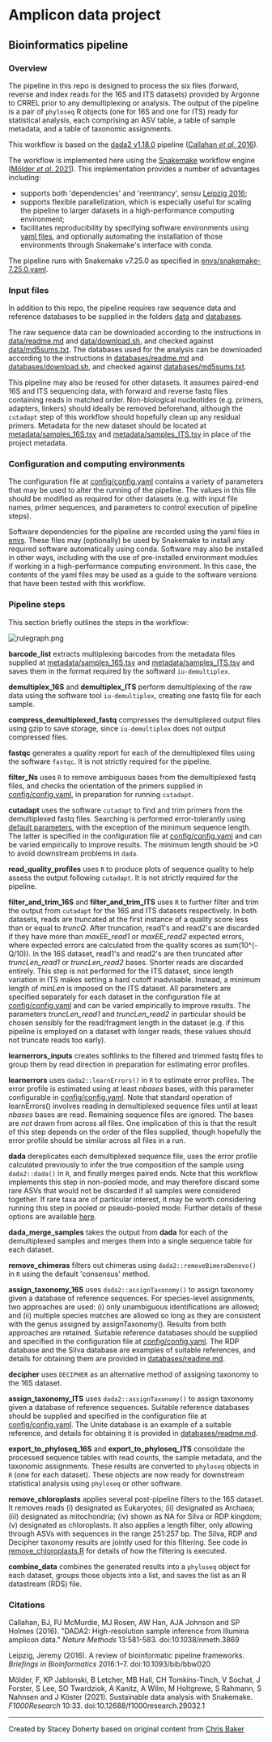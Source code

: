 # Amplicon data project

## Bioinformatics pipeline

### Overview

The pipeline in this repo is designed to process the six files (forward, reverse and index reads for the 16S and ITS datasets) provided by Argonne to CRREL prior to any demultiplexing or analysis. The output of the pipeline is a pair of `phyloseq` R objects (one for 16S and one for ITS) ready for statistical analysis, each comprising an ASV table, a table of sample metadata, and a table of taxonomic assignments.

This workflow is based on the [dada2 v1.18.0](https://benjjneb.github.io/dada2/tutorial.html) pipeline ([Callahan *et al*. 2016](#citations)).

The workflow is implemented here using the [Snakemake](https://snakemake.readthedocs.io) workflow engine ([Mölder *et al*. 2021](#citations)). This implementation provides a number of advantages including:

 - supports both 'dependencies' and 'reentrancy', *sensu* [Leipzig 2016](#citations);
 - supports flexible parallelization, which is especially useful for scaling the pipeline to larger datasets in a high-performance computing environment;
 - facilitates reproducibility by specifying software environments using [yaml files](/envs), and optionally automating the installation of those environments through Snakemake's interface with conda.

The pipeline runs with Snakemake v7.25.0 as specified in [envs/snakemake-7.25.0.yaml](/envs/snakemake-7.25.0.yaml).

### Input files

In addition to this repo, the pipeline requires raw sequence data and reference databases to be supplied in the folders [data](/data) and [databases](/databases).

The raw sequence data can be downloaded according to the instructions in [data/readme.md](/data/readme.md) and [data/download.sh](/data/download.sh), and checked against [data/md5sums.txt](/data/md5sums.txt). The databases used for the analysis can be downloaded according to the instructions in [databases/readme.md](/databases/readme.md) and [databases/download.sh](/databases/download.sh), and checked against [databases/md5sums.txt](/databases/md5sums.txt).

This pipeline may also be reused for other datasets. It assumes paired-end 16S and ITS sequencing data, with forward and reverse fastq files containing reads in matched order. Non-biological nucleotides (e.g. primers, adapters, linkers) should ideally be removed beforehand, although the `cutadapt` step of this workflow should hopefully clean up any residual primers. Metadata for the new dataset should be located at [metadata/samples_16S.tsv](/metadata/samples_16S.tsv) and [metadata/samples_ITS.tsv](/metadata/samples_ITS.tsv) in place of the project metadata.

### Configuration and computing environments

The configuration file at [config/config.yaml](/config/config.yaml) contains a variety of parameters that may be used to alter the running of the pipeline. The values in this file should be modified as required for other datasets (e.g. with input file names, primer sequences, and parameters to control execution of pipeline steps).

Software dependencies for the pipeline are recorded using the yaml files in [envs](/envs). These files may (optionally) be used by Snakemake to install any required software automatically using conda. Software may also be installed in other ways, including with the use of pre-installed environment modules if working in a high-performance computing environment. In this case, the contents of the yaml files may be used as a guide to the software versions that have been tested with this workflow.

### Pipeline steps

This section briefly outlines the steps in the workflow:

![rulegraph.png](/docs/rulegraph.png)

**barcode_list** extracts multiplexing barcodes from the metadata files supplied at [metadata/samples_16S.tsv](/metadata/samples_16S.tsv) and [metadata/samples_ITS.tsv](/metadata/samples_ITS.tsv) and saves them in the format required by the softward `iu-demultiplex`.

**demultiplex_16S** and **demultiplex_ITS** perform demultiplexing of the raw data using the software tool `iu-demultiplex`, creating one fastq file for each sample.

**compress_demultiplexed_fastq** compresses the demultiplexed output files using gzip to save storage, since `iu-demultiplex` does not output compressed files.

**fastqc** generates a quality report for each of the demultiplexed files using the software `fastqc`. It is not strictly required for the pipeline.

**filter_Ns** uses `R` to remove ambiguous bases from the demultiplexed fastq files, and checks the orientation of the primers supplied in [config/config.yaml](/config/config.yaml), in preparation for running `cutadapt`.

**cutadapt** uses the software `cutadapt` to find and trim primers from the demultiplexed fastq files. Searching is performed error-tolerantly using [default parameters](https://cutadapt.readthedocs.io), with the exception of the minimum sequence length. The latter is specified in the configuration file at [config/config.yaml](/config/config.yaml) and can be varied empirically to improve results. The minimum length should be >0 to avoid downstream problems in `dada`.

**read_quality_profiles** uses `R` to produce plots of sequence quality to help assess the output following `cutadapt`. It is not strictly required for the pipeline.

**filter_and_trim_16S** and **filter_and_trim_ITS** uses `R` to further filter and trim the output from `cutadapt` for the 16S and ITS datasets respectively. In both datasets, reads are truncated at the first instance of a quality score less than or equal to *truncQ*. After truncation, read1's and read2's are discarded if they have more than *maxEE_read1* or *maxEE_read2* expected errors, where expected errors are calculated from the quality scores as sum(10^(-Q/10)). In the 16S dataset, read1's and read2's are then truncated after *truncLen_read1* or *truncLen_read2* bases. Shorter reads are discarded entirely. This step is not performed for the ITS dataset, since length variation in ITS makes setting a hard cutoff inadvisable. Instead, a minimum length of *minLen* is imposed on the ITS dataset. All parameters are specified separately for each dataset in the configuration file at [config/config.yaml](/config/config.yaml) and can be varied empirically to improve results. The parameters *truncLen_read1* and *truncLen_read2* in particular should be chosen sensibly for the read/fragment length in the dataset (e.g. if this pipeline is employed on a dataset with longer reads, these values should not truncate reads too early).

**learnerrors_inputs** creates softlinks to the filtered and trimmed fastq files to group them by read direction in preparation for estimating error profiles.

**learnerrors** uses `dada2::learnErrors()` in `R` to estimate error profiles. The error profile is estimated using at least *nbases* bases, with this parameter configurable in [config/config.yaml](/config/config.yaml). Note that standard operation of learnErrors() involves reading in demultiplexed sequence files until at least *nbases* bases are read. Remaining sequence files are ignored. The bases are *not* drawn from across all files. One implication of this is that the result of this step depends on the order of the files supplied, though hopefully the error profile should be similar across all files in a run.

**dada** dereplicates each demultiplexed sequence file, uses the error profile calculated previously to infer the true composition of the sample using `dada2::dada()` in `R`, and finally merges paired ends. Note that this workflow implements this step in non-pooled mode, and may therefore discard some rare ASVs that would not be discarded if all samples were considered together. If rare taxa are of particular interest, it may be worth considering running this step in pooled or pseudo-pooled mode. Further details of these options are available [here](https://benjjneb.github.io/dada2/tutorial.html).

**dada_merge_samples** takes the output from **dada** for each of the demultiplexed samples and merges them into a single sequence table for each dataset.

**remove_chimeras** filters out chimeras using `dada2::removeBimeraDenovo()` in `R` using the default 'consensus' method.

**assign_taxonomy_16S** uses `dada2::assignTaxonomy()` to assign taxonomy given a database of reference sequences. For species-level assignments, two approaches are used: (i) only unambiguous identifications are allowed; and (ii) multiple species matches are allowed so long as they are consistent with the genus assigned by assignTaxonomy(). Results from both approaches are retained. Suitable reference databases should be supplied and specified in the configuration file at [config/config.yaml](/config/config.yaml). The RDP database and the Silva database are examples of suitable references, and details for obtaining them are provided in [databases/readme.md](/databases/readme.md).

**decipher** uses `DECIPHER` as an alternative method of assigning taxonomy to the 16S dataset.

**assign_taxonomy_ITS** uses `dada2::assignTaxonomy()` to assign taxonomy given a database of reference sequences. Suitable reference databases should be supplied and specified in the configuration file at [config/config.yaml](/config/config.yaml). The Unite database is an example of a suitable reference, and details for obtaining it is provided in [databases/readme.md](/databases/readme.md).

**export_to_phyloseq_16S** and **export_to_phyloseq_ITS** consolidate the processed sequence tables with read counts, the sample metadata, and the taxonomic assignments. These results are converted to `phyloseq` objects in `R` (one for each dataset). These objects are now ready for downstream statistical analysis using `phyloseq` or other software.

**remove_chloroplasts** applies several post-pipeline filters to the 16S dataset. It removes reads (i) designated as Eukaryotes; (ii) designated as Archaea; (iii) designated as mitochondria; (iv) shown as NA for Silva or RDP kingdom; (v) designated as chloroplasts. It also applies a length filter, only allowing through ASVs with sequences in the range 251:257 bp. The Silva, RDP and Decipher taxonomy results are jointly used for this filtering. See code in [remove_chloroplasts.R](/code/remove_chloroplasts.R) for details of how the filtering is executed.

**combine_data** combines the generated results into a `phyloseq` object for  each dataset, groups those objects into a list, and saves the list as an R datastream (RDS) file. 

### Citations

Callahan, BJ, PJ McMurdie, MJ Rosen, AW Han, AJA Johnson and SP Holmes (2016). "DADA2: High-resolution sample inference from Illumina amplicon data." *Nature Methods* 13:581-583. doi:10.1038/nmeth.3869

Leipzig, Jeremy (2016). A review of bioinformatic pipeline frameworks. *Briefings in Bioinformatics* 2016:1–7. doi:10.1093/bib/bbw020

Mölder, F, KP Jablonski, B Letcher, MB Hall, CH Tomkins-Tinch, V Sochat, J Forster, S Lee, SO Twardziok, A Kanitz, A Wilm, M Holtgrewe, S Rahmann, S Nahnsen and J Köster (2021). Sustainable data analysis with Snakemake. *F1000Research* 10:33. doi:10.12688/f1000research.29032.1

---
Created by Stacey Doherty based on original content from [Chris Baker](https://github.com/bakerccm)